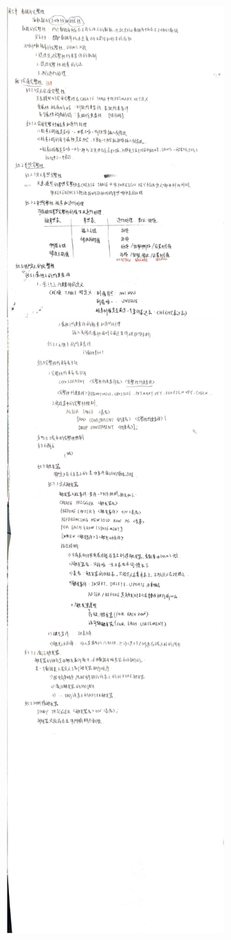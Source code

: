 ![](image/IMG_20230301_142244.jpg)
![](image/IMG_20230301_142248.jpg)
![](image/IMG_20230301_142255.jpg)
